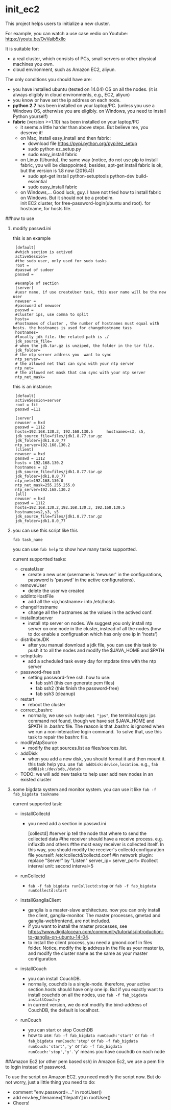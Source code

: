 # init_ec2
This project helps users to initialize a new cluster.

For example, you can watch a use case vedio on Youtube: https://youtu.be/OvVaib5xllo

It is suitable for:
 
 * a real cluster, which consists of PCs, small servers or other  physical machines you own.
 * cloud environment, such as Amazon EC2, aliyun. 

The only conditions you should have are:

- you have installed ubuntu (tested on 14.04) OS on all the nodes. (it is always eligibly in cloud environments, e.g., EC2, aliyun)
- you  know or have set the ip address on each node. 
- **python 2.7** has been installed on your laptop/PC. (unless you use a Windows OS, otherwise you are eligibly. on Windows, you need to install Python yourself)
- **fabric** (version >=1.10) has been installed on your laptop/PC
	- it seems a little harder than above steps. But believe me, you deserve it! 
	- on Mac, install easy_install and then fabric:
		- download file https://pypi.python.org/pypi/ez_setup 
		- sudo python ez_setup.py
		- sudo easy_install fabric
	- on Linux (Ubuntu), the same way (notice, do not use pip to install fabric, you will be disappointed; besides, apt-get install fabric is ok, but the version is 1.8 now (2016.4))
		- sudo apt-get install python-setuptools python-dev build-essential
		- sudo easy_install fabric
	- on Windows,... Good luck, guy. I have not tried how to install fabric on Windows. But it should not be a probelm.  
init EC2 cluster, for free-password-login(ubuntu and root). for hostname, for hosts file.  

##how to use
1. modify passwd.ini
 
    this is an example
		
		[default]
		#which section is actived
		activeSession=
		#the sudo user, only used for sudo tasks
		root =
		#passwd of sudoer
		passwd =
		
		#example of section
		[server]
		#uesr name, if use createUser task, this user name will be the new user
		newuser =
		#password of newuser
		passwd =
		#cluster ips, use comma to split
		hosts=
		#hostnames of cluster , the number of hostnames must equal with hosts. the hostnames is used for changeHostname tass
		hostnames=
		#locally jdk file. the related path is ./
		jdk_source_file=
		# when the jdk.tar.gz is unziped, the folder in the tar file.
		jdk_folder=
		# the ntp server address you  want to sync
		ntp_server=
		# the allowed net that can sync with your ntp server
		ntp_net=
		# the allowed net mask that can sync with your ntp server
		ntp_net_mask=
		
	this is an instance:
	
		[default]
		activeSession=server
		root = fit
		passwd =111
		
		[server]
		newuser = hxd
		passwd = 1112
		hosts=192.168.130.3, 192.168.130.5		hostnames=s3, s5, 
		jdk_source_file=files/jdk1.8.77.tar.gz
		jdk_folder=jdk1.8.0_77
		ntp_server=192.168.130.2
		[client]
		newuser = hxd
		passwd = 1112
		hosts = 192.168.130.2
		hostnames = s2
		jdk_source_file=files/jdk1.8.77.tar.gz
		jdk_folder=jdk1.8.0_77
		ntp_net=192.168.130.0
		ntp_net_mask=255.255.255.0
		ntp_server=192.168.130.2
		[all]
		newuser = hxd
		passwd = 1112
		hosts=192.168.130.2,192.168.130.3, 192.168.130.5
		hostnames=s2,s3, s5
		jdk_source_file=files/jdk1.8.77.tar.gz
		jdk_folder=jdk1.8.0_77
2. you can use this script like this 
   
   `fab task_name` 
   
   you can use `fab help` to show how many tasks supportted.
   
   current supportted tasks:
   
    * createUser
        - create a new user (username is 'newuser' in the configurations, password is 'passwd' in the active configurations).
    * removeUser
    	- delete the user we created
    * addIntoHostFile
    	- add all the <ip,hostname> into /etc/hosts
    * changeHostname
    	- change all the hostnames as the values in the actived conf.
    * installnptserver
    	- install ntp server on nodes. We suggest you only install ntp server on one node in the cluster, instead of all the nodes.(how to do: enable a configruation which has only one ip in 'hosts')
    * distributeJDK
    	- after you manual download a jdk file, you can use this task to push it to all the nodes and modify the $JAVA_HOME and $PATH 
    * setnpttaks
    	- add a scheduled task every day for ntpdate time with the ntp server
    * password-free ssh
    	- setting password-free ssh. how to use: 
    		- fab ssh1  (this can generate pem files)
    		- fab ssh2  (this finish the password-free)
    		- fab ssh3  (cleanup)
    * restart
    	- reboot the cluster
    * correct_bashrc
    	- normally, we use `ssh hxd@node1 "jps"`, the terminal says: jps command not found, though we have set $JAVA_HOME and $PATH in .bashrc file. The reason is that .bashrc is ignored when we run a non-interactive login command. To solve that, use this task to repair the bashrc file.
    * modifyAtpSource
    	- modify the apt sources.list as files/sources.list.
    * addDisk
    	- when you add a new disk, you should format it and then mount it. this task help you. use `fab addDisk:device,location`. e.g., `fab addDisk:/dev/sdb,/datab`
    * TODO: we will add new tasks to help user add new nodes in an existed cluster    	

3. some bigdata system and monitor system. you can use it like `fab -f fab_bigdata taskname`

    current supported task:

    * installCollectd
        - you need add a section in passwd.ini

            [collectd]
            \#server ip tell the node that where to send the collected data
            \#the receiver should have a receive process. e.g. influxdb and others
            \#the most easy receiver is collected itself. In this way, you should modify the receiver's collectd configuration file yourself: /etc/collectd/collectd.conf
            \#in network plugin: replace "Server" by "Listen"
            server_ip=
            server_port=
            \#collect interval unit: second
            interval=5
    * runCollectd
        - `fab -f fab_bigdata runCollectd:stop` or `fab -f fab_bigdata runCollectd:start`
    * installGangliaClient
        - ganglia is a master-slave architecture. now you can only install the client, ganglia-monitor. The master processes, gmetad  and ganglia-webfrontend, are not included.
        - if you want to install the master processes, see https://www.digitalocean.com/community/tutorials/introduction-to-ganglia-on-ubuntu-14-04.
        - to install the client process, you need a gmond.conf in files folder. Notice, modify the ip address in the file as your master ip, and modify the cluster name as the same as your master configuration.

    * installCouch
        - you can install CouchDB.
        - normally, couchdb is a single-node. therefore, your active section.hosts should have only one ip. But if you exactly want to install couchdb on all the nodes, use `fab -f fab_bigdata installCouch:y`
        - in current version, we do not modify the bind-address of CouchDB, the default is  localhost.
    * runCouch
        - you can start or stop CouchDB
        - how to use: `fab -f fab_bigdata runCouch:'start'` or `fab -f fab_bigdata runCouch:'stop'` or `fab -f fab_bigdata runCouch:'start','y'` or  `fab -f fab_bigdata runCouch:'stop','y'`. 'y' means you have  couchdb on each node


##Amazon Ec2 (or other pem based ssh)
in Amazon Ec2, we use a pem file to login instead of password.

To use the script on Amazon EC2. you need modify the script now. But do not worry, just a little thing you need to do:

* comment "env.password=..." in rootUser() 
* add env.key_filename=['filepath'] in rootUser()
* Cheers! 

 